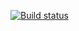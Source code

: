 [![Build status](https://ci.appveyor.com/api/projects/status/nivfvx7lcklor8im/branch/master?svg=true)](https://ci.appveyor.com/project/Serega219/pattern3/branch/master)
